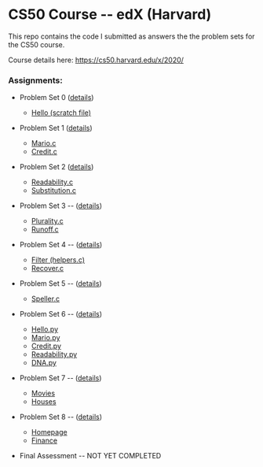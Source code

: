 # CS50 Course -- edX (Harvard)

This repo contains the code I submitted as answers the the problem sets for the CS50 course. 

Course details here: https://cs50.harvard.edu/x/2020/

### Assignments:

- Problem Set 0 ([details](https://cs50.harvard.edu/x/2020/psets/0/))
  - [Hello (scratch file)](./problem_set_0/hello.sb3)

- Problem Set 1 ([details](https://cs50.harvard.edu/x/2020/psets/1/))
  - [Mario.c](./problem_set_1/mario.c)
  - [Credit.c](./problem_set_1/credit.c)

- Problem Set 2 ([details](https://cs50.harvard.edu/x/2020/psets/2/))
  - [Readability.c](./problem_set_2/readability.c)
  - [Substitution.c](./problem_set_2/substitution.c)

- Problem Set 3 -- ([details](https://cs50.harvard.edu/x/2020/psets/3/))
  - [Plurality.c](./problem_set_3/plurality.c)
  - [Runoff.c](./problem_set_3/runoff.c)

- Problem Set 4 -- ([details](https://cs50.harvard.edu/x/2020/psets/4/))
  - [Filter (helpers.c)](/problem_set_4/helpers.c)
  - [Recover.c](/problem_set_4/recover.c)

- Problem Set 5 -- ([details](https://cs50.harvard.edu/x/2020/psets/5/))
  - [Speller.c](/problem_set_5/speller/)

- Problem Set 6 -- ([details](https://cs50.harvard.edu/x/2020/psets/6/))
  - [Hello.py](/problem_set_6/hello.py)
  - [Mario.py](/problem_set_6/mario.py)
  - [Credit.py](/problem_set_6/credit.py)
  - [Readability.py](/problem_set_6/readability.py)
  - [DNA.py](/problem_set_6/dna/dna.py)

- Problem Set 7 -- ([details](https://cs50.harvard.edu/x/2020/psets/7/))
  - [Movies](problem_set_7/movies/movies/)
  - [Houses](problem_set_7/houses/houses/)

- Problem Set 8 -- ([details](https://cs50.harvard.edu/x/2020/tracks/web/))
  - [Homepage](problem_set_8/homepage/)
  - [Finance](problem_set_8/finance)

- Final Assessment -- NOT YET COMPLETED
